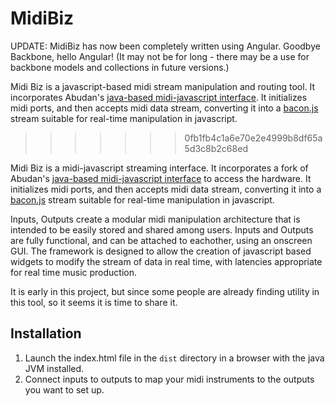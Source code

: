MidiBiz
=======

UPDATE: MidiBiz has now been completely written using Angular. Goodbye Backbone, hello Angular! (It may not be for long - there may be a use for backbone models and collections in future versions.)

Midi Biz is a javascript-based midi stream manipulation and routing tool. It incorporates Abudan's [java-based midi-javascript interface](https://github.com/abudaan/midibridge-js). It initializes midi ports, and then accepts midi data stream, converting it into a [bacon.js](https://github.com/raimohanska/bacon.js) stream suitable for real-time manipulation in javascript.
>>>>>>> 0fb1fb4c1a6e70e2e4999b8df65a5d3c8b2c68ed

Midi Biz is a midi-javascript streaming interface. It incorporates a fork of Abudan's [java-based midi-javascript interface](https://github.com/abudaan/midibridge-js) to access the hardware. It initializes midi ports, and then accepts midi data stream, converting it into a [bacon.js](https://github.com/raimohanska/bacon.js) stream suitable for real-time manipulation in javascript.

Inputs, Outputs create a modular midi manipulation architecture that is intended to be easily stored and shared among users. Inputs and Outputs are fully functional, and can be attached to eachother, using an onscreen GUI. The framework is designed to allow the creation of javascript based widgets to modify the stream of data in real time, with latencies appropriate for real time music production. 

It is early in this project, but since some people are already finding utility in this tool, so it seems it is time to share it.

Installation
------------

1. Launch the index.html file in the ``dist`` directory in a browser with the java JVM installed.
2. Connect inputs to outputs to map your midi instruments to the outputs you want to set up.

